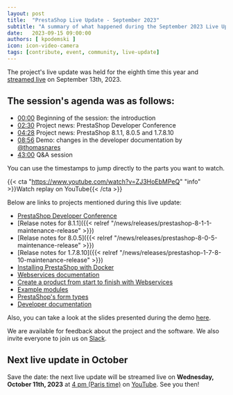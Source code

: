 ```yaml
---
layout: post
title:  "PrestaShop Live Update - September 2023"
subtitle: "A summary of what happened during the September 2023 Live Update"
date:   2023-09-15 09:00:00
authors: [ kpodemski ]
icon: icon-video-camera
tags: [contribute, event, community, live-update]
---
```


The project's live update was held for the eighth time this year and [streamed live](https://www.youtube.com/watch?v=ZJ3HoEbMPeQ) on September 13th, 2023.

## The session's agenda was as follows:

- [00:00](https://www.youtube.com/watch?v=ZJ3HoEbMPeQ) Beginning of the session: the introduction
- [02:30](https://youtu.be/ZJ3HoEbMPeQ?t=149) Project news: PrestaShop Developer Conference
- [04:28](https://youtu.be/ZJ3HoEbMPeQ?t=263) Project news: PrestaShop 8.1.1, 8.0.5 and 1.7.8.10
- [08:56](https://youtu.be/ZJ3HoEbMPeQ?t=534) Demo: changes in the developer documentation by [@thomasnares](https://github.com/thomasnares)
- [43:00](https://youtu.be/ZJ3HoEbMPeQ?t=2575) Q&A session

You can use the timestamps to jump directly to the parts you want to watch.

{{< cta "https://www.youtube.com/watch?v=ZJ3HoEbMPeQ" "info" >}}Watch replay on YouTube{{< /cta >}}

Below are links to projects mentioned during this live update:
- [PrestaShop Developer Conference](https://events.prestashop.com/prestashop-developer-conference/en)
- [Relase notes for 8.1.1]({{< relref "/news/releases/prestashop-8-1-1-maintenance-release" >}})
- [Relase notes for 8.0.5]({{< relref "/news/releases/prestashop-8-0-5-maintenance-release" >}})
- [Relase notes for 1.7.8.10]({{< relref "/news/releases/prestashop-1-7-8-10-maintenance-release" >}})
- [Installing PrestaShop with Docker](https://devdocs.prestashop-project.org/8/basics/installation/environments/docker/)
- [Webservices documentation](https://devdocs.prestashop-project.org/8/webservice/)
- [Create a product from start to finish with Webservices](https://devdocs.prestashop-project.org/8/webservice/tutorials/create-product-az/)
- [Example modules](https://devdocs.prestashop-project.org/8/modules/sample-modules/#example-modules)
- [PrestaShop's form types](https://devdocs.prestashop-project.org/8/development/components/form/types-reference/)
- [Developer documentation](https://devdocs.prestashop-project.org)


Also, you can take a look at the slides presented during the demo [here](https://docs.google.com/presentation/d/1iSeXc6mONyfYlmD7vEZNczjJR0vEnJnwNxXCMvwlM44/edit?usp=sharing).

We are available for feedback about the project and the software. We also invite everyone to join us on [Slack](https://www.prestashop-project.org/slack/).

## Next live update in October

Save the date: the next live update will be streamed live on **Wednesday, October 11th, 2023** at [4 pm (Paris time)](https://time.is/1600_11_Oct_2023_in_Paris) on [YouTube](https://www.youtube.com/watch?v=tNAfcQhVmVM). See you then!
